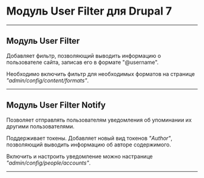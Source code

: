 # Модуль User Filter для Drupal 7
_________________________________

## Модуль User Filter

Добавляет фильтр, позволяющий выводить информацию о пользователе сайта, записав его в формате "@username".

Необходимо включить фильтр для необходимых форматов на странице *"admin/config/content/formats"*.
_________________________________

## Модуль User Filter Notify

Позволяет отправлять пользователям уведомления об упоминании их другими пользователями.

Поддерживает токены. Добавляет новый вид токенов *"Author"*, позволяющий выводить информацию об авторе содержимого.

Включить и настроить уведомление можно настранице *"admin/config/people/accounts"*.
_________________________________
